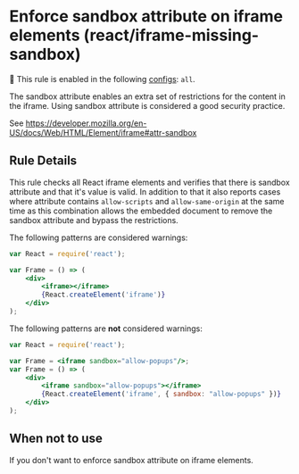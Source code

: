 # Enforce sandbox attribute on iframe elements (react/iframe-missing-sandbox)

💼 This rule is enabled in the following [configs](https://github.com/jsx-eslint/eslint-plugin-react#shareable-configurations): `all`.

The sandbox attribute enables an extra set of restrictions for the content in the iframe. Using sandbox attribute is considered a good security practice.

See <https://developer.mozilla.org/en-US/docs/Web/HTML/Element/iframe#attr-sandbox>

## Rule Details

This rule checks all React iframe elements and verifies that there is sandbox attribute and that it's value is valid. In addition to that it also reports cases where attribute contains `allow-scripts` and `allow-same-origin` at the same time as this combination allows the embedded document to remove the sandbox attribute and bypass the restrictions.

The following patterns are considered warnings:

```jsx
var React = require('react');

var Frame = () => (
    <div>
        <iframe></iframe>
        {React.createElement('iframe')}
    </div>
);
```

The following patterns are **not** considered warnings:

```jsx
var React = require('react');

var Frame = <iframe sandbox="allow-popups"/>;
var Frame = () => (
    <div>
        <iframe sandbox="allow-popups"></iframe>
        {React.createElement('iframe', { sandbox: "allow-popups" })}
    </div>
);
```

## When not to use

If you don't want to enforce sandbox attribute on iframe elements.
